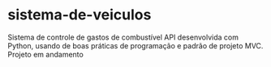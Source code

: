 # sistema-de-veiculos
 Sistema de controle de gastos de combustível
API desenvolvida com Python, usando de boas práticas de programação e padrão de projeto MVC.
Projeto em andamento
